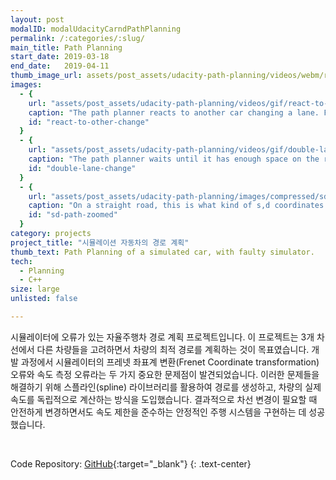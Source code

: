 ```yaml
---
layout: post
modalID: modalUdacityCarndPathPlanning
permalink: /:categories/:slug/
main_title: Path Planning
start_date: 2019-03-18
end_date:   2019-04-11
thumb_image_url: assets/post_assets/udacity-path-planning/videos/webm/react-to-other-change.webm
images:
  - {
    url: "assets/post_assets/udacity-path-planning/videos/gif/react-to-other-change.gif",
    caption: "The path planner reacts to another car changing a lane. Full video: https://www.youtube.com/watch?v=VBae1-AQLpY",
    id: "react-to-other-change"
  }
  - {
    url: "assets/post_assets/udacity-path-planning/videos/gif/double-lane-change.gif",
    caption: "The path planner waits until it has enough space on the right, and then changes a lane. Because the right lane is free, it changes again. Full video: https://www.youtube.com/watch?v=VBae1-AQLpY",
    id: "double-lane-change"
  }
  - {
    url: "assets/post_assets/udacity-path-planning/images/compressed/sd-path-zoomed.png",
    caption: "On a straight road, this is what kind of s,d coordinates getFrenet sometimes returns, hence the difficulties I've had.",
    id: "sd-path-zoomed"
  }
category: projects
project_title: "시뮬레이션 자동차의 경로 계획"
thumb_text: Path Planning of a simulated car, with faulty simulator.
tech:
  - Planning
  - C++
size: large
unlisted: false

---
```


<div class="post-content-markdown">

시뮬레이터에 오류가 있는 자율주행차 경로 계획 프로젝트입니다. 이 프로젝트는 3개 차선에서 다른 차량들을 고려하면서 차량의 최적 경로를 계획하는 것이 목표였습니다. 개발 과정에서 시뮬레이터의 프레넷 좌표계 변환(Frenet Coordinate transformation) 오류와 속도 측정 오류라는 두 가지 중요한 문제점이 발견되었습니다. 이러한 문제들을 해결하기 위해 스플라인(spline) 라이브러리를 활용하여 경로를 생성하고, 차량의 실제 속도를 독립적으로 계산하는 방식을 도입했습니다. 결과적으로 차선 변경이 필요할 때 안전하게 변경하면서도 속도 제한을 준수하는 안정적인 주행 시스템을 구현하는 데 성공했습니다.

<br>

Code Repository: [GitHub](https://github.com/Harry-KIT/CarND-Path-Planning-Project){:target="_blank"}
{: .text-center}

</div>
